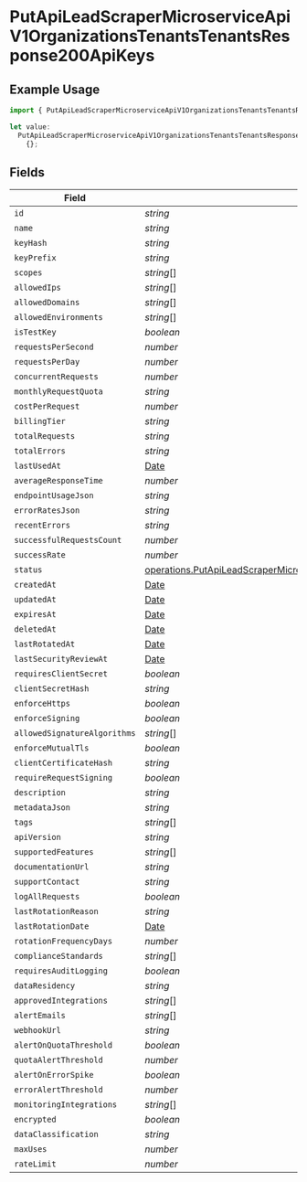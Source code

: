 # PutApiLeadScraperMicroserviceApiV1OrganizationsTenantsTenantsResponse200ApiKeys

## Example Usage

```typescript
import { PutApiLeadScraperMicroserviceApiV1OrganizationsTenantsTenantsResponse200ApiKeys } from "oppulence-backend-sdk/models/operations";

let value:
  PutApiLeadScraperMicroserviceApiV1OrganizationsTenantsTenantsResponse200ApiKeys =
    {};
```

## Fields

| Field                                                                                                                                                                                                                                | Type                                                                                                                                                                                                                                 | Required                                                                                                                                                                                                                             | Description                                                                                                                                                                                                                          |
| ------------------------------------------------------------------------------------------------------------------------------------------------------------------------------------------------------------------------------------ | ------------------------------------------------------------------------------------------------------------------------------------------------------------------------------------------------------------------------------------ | ------------------------------------------------------------------------------------------------------------------------------------------------------------------------------------------------------------------------------------ | ------------------------------------------------------------------------------------------------------------------------------------------------------------------------------------------------------------------------------------ |
| `id`                                                                                                                                                                                                                                 | *string*                                                                                                                                                                                                                             | :heavy_minus_sign:                                                                                                                                                                                                                   | N/A                                                                                                                                                                                                                                  |
| `name`                                                                                                                                                                                                                               | *string*                                                                                                                                                                                                                             | :heavy_minus_sign:                                                                                                                                                                                                                   | N/A                                                                                                                                                                                                                                  |
| `keyHash`                                                                                                                                                                                                                            | *string*                                                                                                                                                                                                                             | :heavy_minus_sign:                                                                                                                                                                                                                   | N/A                                                                                                                                                                                                                                  |
| `keyPrefix`                                                                                                                                                                                                                          | *string*                                                                                                                                                                                                                             | :heavy_minus_sign:                                                                                                                                                                                                                   | N/A                                                                                                                                                                                                                                  |
| `scopes`                                                                                                                                                                                                                             | *string*[]                                                                                                                                                                                                                           | :heavy_minus_sign:                                                                                                                                                                                                                   | N/A                                                                                                                                                                                                                                  |
| `allowedIps`                                                                                                                                                                                                                         | *string*[]                                                                                                                                                                                                                           | :heavy_minus_sign:                                                                                                                                                                                                                   | N/A                                                                                                                                                                                                                                  |
| `allowedDomains`                                                                                                                                                                                                                     | *string*[]                                                                                                                                                                                                                           | :heavy_minus_sign:                                                                                                                                                                                                                   | N/A                                                                                                                                                                                                                                  |
| `allowedEnvironments`                                                                                                                                                                                                                | *string*[]                                                                                                                                                                                                                           | :heavy_minus_sign:                                                                                                                                                                                                                   | N/A                                                                                                                                                                                                                                  |
| `isTestKey`                                                                                                                                                                                                                          | *boolean*                                                                                                                                                                                                                            | :heavy_minus_sign:                                                                                                                                                                                                                   | N/A                                                                                                                                                                                                                                  |
| `requestsPerSecond`                                                                                                                                                                                                                  | *number*                                                                                                                                                                                                                             | :heavy_minus_sign:                                                                                                                                                                                                                   | N/A                                                                                                                                                                                                                                  |
| `requestsPerDay`                                                                                                                                                                                                                     | *number*                                                                                                                                                                                                                             | :heavy_minus_sign:                                                                                                                                                                                                                   | N/A                                                                                                                                                                                                                                  |
| `concurrentRequests`                                                                                                                                                                                                                 | *number*                                                                                                                                                                                                                             | :heavy_minus_sign:                                                                                                                                                                                                                   | N/A                                                                                                                                                                                                                                  |
| `monthlyRequestQuota`                                                                                                                                                                                                                | *string*                                                                                                                                                                                                                             | :heavy_minus_sign:                                                                                                                                                                                                                   | N/A                                                                                                                                                                                                                                  |
| `costPerRequest`                                                                                                                                                                                                                     | *number*                                                                                                                                                                                                                             | :heavy_minus_sign:                                                                                                                                                                                                                   | N/A                                                                                                                                                                                                                                  |
| `billingTier`                                                                                                                                                                                                                        | *string*                                                                                                                                                                                                                             | :heavy_minus_sign:                                                                                                                                                                                                                   | N/A                                                                                                                                                                                                                                  |
| `totalRequests`                                                                                                                                                                                                                      | *string*                                                                                                                                                                                                                             | :heavy_minus_sign:                                                                                                                                                                                                                   | N/A                                                                                                                                                                                                                                  |
| `totalErrors`                                                                                                                                                                                                                        | *string*                                                                                                                                                                                                                             | :heavy_minus_sign:                                                                                                                                                                                                                   | N/A                                                                                                                                                                                                                                  |
| `lastUsedAt`                                                                                                                                                                                                                         | [Date](https://developer.mozilla.org/en-US/docs/Web/JavaScript/Reference/Global_Objects/Date)                                                                                                                                        | :heavy_minus_sign:                                                                                                                                                                                                                   | N/A                                                                                                                                                                                                                                  |
| `averageResponseTime`                                                                                                                                                                                                                | *number*                                                                                                                                                                                                                             | :heavy_minus_sign:                                                                                                                                                                                                                   | N/A                                                                                                                                                                                                                                  |
| `endpointUsageJson`                                                                                                                                                                                                                  | *string*                                                                                                                                                                                                                             | :heavy_minus_sign:                                                                                                                                                                                                                   | N/A                                                                                                                                                                                                                                  |
| `errorRatesJson`                                                                                                                                                                                                                     | *string*                                                                                                                                                                                                                             | :heavy_minus_sign:                                                                                                                                                                                                                   | N/A                                                                                                                                                                                                                                  |
| `recentErrors`                                                                                                                                                                                                                       | *string*                                                                                                                                                                                                                             | :heavy_minus_sign:                                                                                                                                                                                                                   | N/A                                                                                                                                                                                                                                  |
| `successfulRequestsCount`                                                                                                                                                                                                            | *number*                                                                                                                                                                                                                             | :heavy_minus_sign:                                                                                                                                                                                                                   | N/A                                                                                                                                                                                                                                  |
| `successRate`                                                                                                                                                                                                                        | *number*                                                                                                                                                                                                                             | :heavy_minus_sign:                                                                                                                                                                                                                   | N/A                                                                                                                                                                                                                                  |
| `status`                                                                                                                                                                                                                             | [operations.PutApiLeadScraperMicroserviceApiV1OrganizationsTenantsTenantsResponse200ApplicationJSONStatus](../../models/operations/putapileadscrapermicroserviceapiv1organizationstenantstenantsresponse200applicationjsonstatus.md) | :heavy_minus_sign:                                                                                                                                                                                                                   | N/A                                                                                                                                                                                                                                  |
| `createdAt`                                                                                                                                                                                                                          | [Date](https://developer.mozilla.org/en-US/docs/Web/JavaScript/Reference/Global_Objects/Date)                                                                                                                                        | :heavy_minus_sign:                                                                                                                                                                                                                   | N/A                                                                                                                                                                                                                                  |
| `updatedAt`                                                                                                                                                                                                                          | [Date](https://developer.mozilla.org/en-US/docs/Web/JavaScript/Reference/Global_Objects/Date)                                                                                                                                        | :heavy_minus_sign:                                                                                                                                                                                                                   | N/A                                                                                                                                                                                                                                  |
| `expiresAt`                                                                                                                                                                                                                          | [Date](https://developer.mozilla.org/en-US/docs/Web/JavaScript/Reference/Global_Objects/Date)                                                                                                                                        | :heavy_minus_sign:                                                                                                                                                                                                                   | N/A                                                                                                                                                                                                                                  |
| `deletedAt`                                                                                                                                                                                                                          | [Date](https://developer.mozilla.org/en-US/docs/Web/JavaScript/Reference/Global_Objects/Date)                                                                                                                                        | :heavy_minus_sign:                                                                                                                                                                                                                   | N/A                                                                                                                                                                                                                                  |
| `lastRotatedAt`                                                                                                                                                                                                                      | [Date](https://developer.mozilla.org/en-US/docs/Web/JavaScript/Reference/Global_Objects/Date)                                                                                                                                        | :heavy_minus_sign:                                                                                                                                                                                                                   | N/A                                                                                                                                                                                                                                  |
| `lastSecurityReviewAt`                                                                                                                                                                                                               | [Date](https://developer.mozilla.org/en-US/docs/Web/JavaScript/Reference/Global_Objects/Date)                                                                                                                                        | :heavy_minus_sign:                                                                                                                                                                                                                   | N/A                                                                                                                                                                                                                                  |
| `requiresClientSecret`                                                                                                                                                                                                               | *boolean*                                                                                                                                                                                                                            | :heavy_minus_sign:                                                                                                                                                                                                                   | N/A                                                                                                                                                                                                                                  |
| `clientSecretHash`                                                                                                                                                                                                                   | *string*                                                                                                                                                                                                                             | :heavy_minus_sign:                                                                                                                                                                                                                   | N/A                                                                                                                                                                                                                                  |
| `enforceHttps`                                                                                                                                                                                                                       | *boolean*                                                                                                                                                                                                                            | :heavy_minus_sign:                                                                                                                                                                                                                   | N/A                                                                                                                                                                                                                                  |
| `enforceSigning`                                                                                                                                                                                                                     | *boolean*                                                                                                                                                                                                                            | :heavy_minus_sign:                                                                                                                                                                                                                   | N/A                                                                                                                                                                                                                                  |
| `allowedSignatureAlgorithms`                                                                                                                                                                                                         | *string*[]                                                                                                                                                                                                                           | :heavy_minus_sign:                                                                                                                                                                                                                   | N/A                                                                                                                                                                                                                                  |
| `enforceMutualTls`                                                                                                                                                                                                                   | *boolean*                                                                                                                                                                                                                            | :heavy_minus_sign:                                                                                                                                                                                                                   | N/A                                                                                                                                                                                                                                  |
| `clientCertificateHash`                                                                                                                                                                                                              | *string*                                                                                                                                                                                                                             | :heavy_minus_sign:                                                                                                                                                                                                                   | N/A                                                                                                                                                                                                                                  |
| `requireRequestSigning`                                                                                                                                                                                                              | *boolean*                                                                                                                                                                                                                            | :heavy_minus_sign:                                                                                                                                                                                                                   | N/A                                                                                                                                                                                                                                  |
| `description`                                                                                                                                                                                                                        | *string*                                                                                                                                                                                                                             | :heavy_minus_sign:                                                                                                                                                                                                                   | N/A                                                                                                                                                                                                                                  |
| `metadataJson`                                                                                                                                                                                                                       | *string*                                                                                                                                                                                                                             | :heavy_minus_sign:                                                                                                                                                                                                                   | N/A                                                                                                                                                                                                                                  |
| `tags`                                                                                                                                                                                                                               | *string*[]                                                                                                                                                                                                                           | :heavy_minus_sign:                                                                                                                                                                                                                   | N/A                                                                                                                                                                                                                                  |
| `apiVersion`                                                                                                                                                                                                                         | *string*                                                                                                                                                                                                                             | :heavy_minus_sign:                                                                                                                                                                                                                   | N/A                                                                                                                                                                                                                                  |
| `supportedFeatures`                                                                                                                                                                                                                  | *string*[]                                                                                                                                                                                                                           | :heavy_minus_sign:                                                                                                                                                                                                                   | N/A                                                                                                                                                                                                                                  |
| `documentationUrl`                                                                                                                                                                                                                   | *string*                                                                                                                                                                                                                             | :heavy_minus_sign:                                                                                                                                                                                                                   | N/A                                                                                                                                                                                                                                  |
| `supportContact`                                                                                                                                                                                                                     | *string*                                                                                                                                                                                                                             | :heavy_minus_sign:                                                                                                                                                                                                                   | N/A                                                                                                                                                                                                                                  |
| `logAllRequests`                                                                                                                                                                                                                     | *boolean*                                                                                                                                                                                                                            | :heavy_minus_sign:                                                                                                                                                                                                                   | N/A                                                                                                                                                                                                                                  |
| `lastRotationReason`                                                                                                                                                                                                                 | *string*                                                                                                                                                                                                                             | :heavy_minus_sign:                                                                                                                                                                                                                   | N/A                                                                                                                                                                                                                                  |
| `lastRotationDate`                                                                                                                                                                                                                   | [Date](https://developer.mozilla.org/en-US/docs/Web/JavaScript/Reference/Global_Objects/Date)                                                                                                                                        | :heavy_minus_sign:                                                                                                                                                                                                                   | N/A                                                                                                                                                                                                                                  |
| `rotationFrequencyDays`                                                                                                                                                                                                              | *number*                                                                                                                                                                                                                             | :heavy_minus_sign:                                                                                                                                                                                                                   | N/A                                                                                                                                                                                                                                  |
| `complianceStandards`                                                                                                                                                                                                                | *string*[]                                                                                                                                                                                                                           | :heavy_minus_sign:                                                                                                                                                                                                                   | N/A                                                                                                                                                                                                                                  |
| `requiresAuditLogging`                                                                                                                                                                                                               | *boolean*                                                                                                                                                                                                                            | :heavy_minus_sign:                                                                                                                                                                                                                   | N/A                                                                                                                                                                                                                                  |
| `dataResidency`                                                                                                                                                                                                                      | *string*                                                                                                                                                                                                                             | :heavy_minus_sign:                                                                                                                                                                                                                   | N/A                                                                                                                                                                                                                                  |
| `approvedIntegrations`                                                                                                                                                                                                               | *string*[]                                                                                                                                                                                                                           | :heavy_minus_sign:                                                                                                                                                                                                                   | N/A                                                                                                                                                                                                                                  |
| `alertEmails`                                                                                                                                                                                                                        | *string*[]                                                                                                                                                                                                                           | :heavy_minus_sign:                                                                                                                                                                                                                   | N/A                                                                                                                                                                                                                                  |
| `webhookUrl`                                                                                                                                                                                                                         | *string*                                                                                                                                                                                                                             | :heavy_minus_sign:                                                                                                                                                                                                                   | N/A                                                                                                                                                                                                                                  |
| `alertOnQuotaThreshold`                                                                                                                                                                                                              | *boolean*                                                                                                                                                                                                                            | :heavy_minus_sign:                                                                                                                                                                                                                   | N/A                                                                                                                                                                                                                                  |
| `quotaAlertThreshold`                                                                                                                                                                                                                | *number*                                                                                                                                                                                                                             | :heavy_minus_sign:                                                                                                                                                                                                                   | N/A                                                                                                                                                                                                                                  |
| `alertOnErrorSpike`                                                                                                                                                                                                                  | *boolean*                                                                                                                                                                                                                            | :heavy_minus_sign:                                                                                                                                                                                                                   | N/A                                                                                                                                                                                                                                  |
| `errorAlertThreshold`                                                                                                                                                                                                                | *number*                                                                                                                                                                                                                             | :heavy_minus_sign:                                                                                                                                                                                                                   | N/A                                                                                                                                                                                                                                  |
| `monitoringIntegrations`                                                                                                                                                                                                             | *string*[]                                                                                                                                                                                                                           | :heavy_minus_sign:                                                                                                                                                                                                                   | N/A                                                                                                                                                                                                                                  |
| `encrypted`                                                                                                                                                                                                                          | *boolean*                                                                                                                                                                                                                            | :heavy_minus_sign:                                                                                                                                                                                                                   | N/A                                                                                                                                                                                                                                  |
| `dataClassification`                                                                                                                                                                                                                 | *string*                                                                                                                                                                                                                             | :heavy_minus_sign:                                                                                                                                                                                                                   | N/A                                                                                                                                                                                                                                  |
| `maxUses`                                                                                                                                                                                                                            | *number*                                                                                                                                                                                                                             | :heavy_minus_sign:                                                                                                                                                                                                                   | N/A                                                                                                                                                                                                                                  |
| `rateLimit`                                                                                                                                                                                                                          | *number*                                                                                                                                                                                                                             | :heavy_minus_sign:                                                                                                                                                                                                                   | N/A                                                                                                                                                                                                                                  |